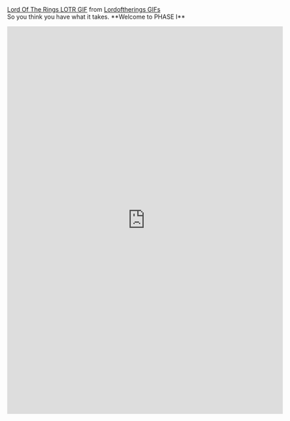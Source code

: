 <div class="tenor-gif-embed" data-postid="5322326" data-share-method="host" data-width="100%" data-aspect-ratio="2.382775119617225"><a href="https://tenor.com/view/lord-of-the-rings-lotr-so-it-begins-begins-beginning-gif-5322326">Lord Of The Rings LOTR GIF</a> from <a href="https://tenor.com/search/lordoftherings-gifs">Lordoftherings GIFs</a></div><script type="text/javascript" async src="https://tenor.com/embed.js"></script>
So you think you have what it takes. **Welcome to PHASE I**

<p align="center">
<iframe src="https://docs.google.com/forms/d/e/1FAIpQLSev1uqGL94uGQdXiLzKtA8h84MlMP1g8Dpdfu2nhE6DE5aKpA/viewform?embedded=true" width="640" height="900" frameborder="0" marginheight="0" marginwidth="0">Loading…</iframe>
</p>
